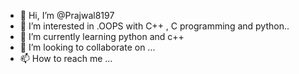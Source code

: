 - 👋 Hi, I’m @Prajwal8197
- 👀 I’m interested in .OOPS with C++ , C programming and python..
- 🌱 I’m currently learning  python and c++
- 💞️ I’m looking to collaborate on ...
- 📫 How to reach me ...

<!---
Prajwal8197/Prajwal8197 is a ✨ special ✨ repository because its `README.md` (this file) appears on your GitHub profile.
You can click the Preview link to take a look at your changes.
--->
